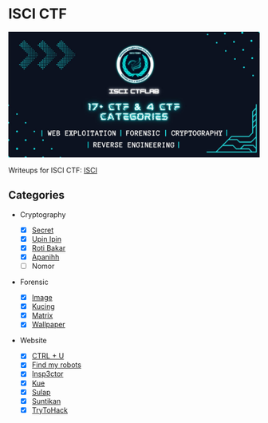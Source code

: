 # ISCI CTF

![banner ctf](banner.jpeg)

Writeups for ISCI CTF: [ISCI](http://isci-ctflab.rf.gd)

## Categories

- Cryptography

  - [x] [Secret](ISCI/Cryptography/Secret/)
  - [x] [Upin Ipin](ISCI/Cryptography/Upin%20Ipin/)
  - [x] [Roti Bakar](ISCI/Cryptography/Roti%20Bakar/)
  - [x] [Apanihh](ISCI/Cryptography/Apanihh/)
  - [ ] Nomor

- Forensic

  - [x] [Image](ISCI/Forensic/Image/)
  - [x] [Kucing](ISCI/Forensic/Kucing/)
  - [x] [Matrix](ISCI/Forensic/Matrix/)
  - [x] [Wallpaper](ISCI/Forensic/Wallpaper/)

- Website
  - [x] [CTRL + U](ISCI/Web/CTRL%20%2B%20U%20%3Av/)
  - [x] [Find my robots](ISCI/Web/Find%20my%20robots/)
  - [x] [Insp3ctor](ISCI/Web/Insp3ctor/)
  - [x] [Kue](ISCI/Web/Kue/)
  - [x] [Sulap](ISCI/Web/Sulap/)
  - [x] [Suntikan](ISCI/Web/Suntikan/)
  - [x] [TryToHack](ISCI/Web/TryToHack/)
